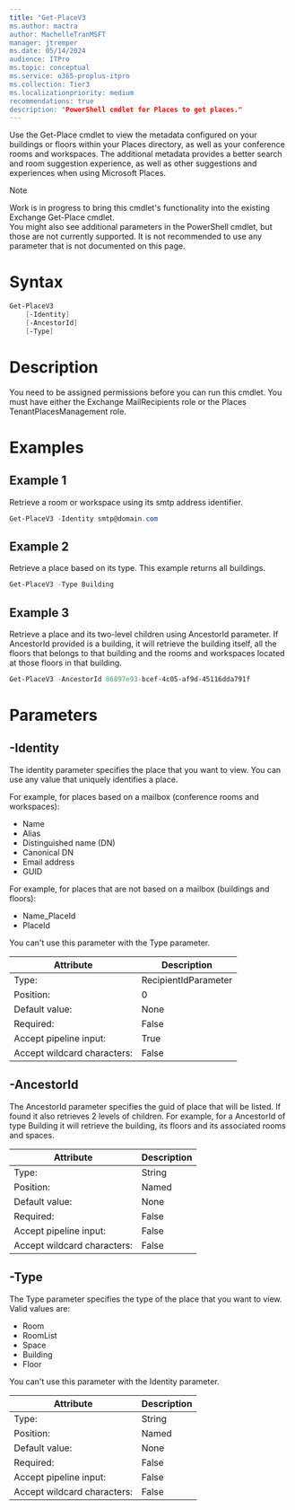 ```yaml
---
title: "Get-PlaceV3
ms.author: mactra
author: MachelleTranMSFT
manager: jtremper
ms.date: 05/14/2024
audience: ITPro
ms.topic: conceptual
ms.service: o365-proplus-itpro
ms.collection: Tier3
ms.localizationpriority: medium
recommendations: true
description: "PowerShell cmdlet for Places to get places."
---
```

Use the Get-Place cmdlet to view the metadata configured on your buildings or floors within your Places directory, as well as your conference rooms and workspaces.  The additional metadata provides a better search and room suggestion experience, as well as other suggestions and experiences when using Microsoft Places.

> [!NOTE]
> Work is in progress to bring this cmdlet's functionality into the existing Exchange Get-Place cmdlet.  
> You might also see additional parameters in the PowerShell cmdlet, but those are not currently supported.  It is not recommended to use any parameter that is not documented on this page. 
# Syntax
```powershell
Get-PlaceV3
	[-Identity]
	[-AncestorId]
	[-Type]
```

# Description
You need to be assigned permissions before you can run this cmdlet. You must have either the Exchange MailRecipients role or the Places TenantPlacesManagement role.

# Examples
## Example 1
Retrieve a room or workspace using its smtp address identifier.
```powershell
Get-PlaceV3 -Identity smtp@domain.com
```

## Example 2
Retrieve a place based on its type.  This example returns all buildings.
```powershell
Get-PlaceV3 -Type Building
```

## Example 3
Retrieve a place and its two-level children using AncestorId parameter. If AncestorId provided is a building, it will retrieve the building itself, all the floors that belongs to that building and the rooms and workspaces located at those floors in that building.
```powershell
Get-PlaceV3 -AncestorId 86897e93-bcef-4c05-af9d-45116dda791f 
```

# Parameters
## -Identity
The identity parameter specifies the place that you want to view. You can use any value that uniquely identifies a place.

For example, for places based on a mailbox (conference rooms and workspaces):

* Name
* Alias
* Distinguished name (DN)
* Canonical DN
* Email address
* GUID

For example, for places that are not based on a mailbox (buildings and floors):

* Name_PlaceId
* PlaceId

You can't use this parameter with the Type parameter.

|Attribute|Description| 
| -------- | -------- |
|Type:|RecipientIdParameter|
|Position:|0|
|Default value:|None|
|Required:|False|
|Accept pipeline input:|True|
|Accept wildcard characters:|False|

## -AncestorId
The AncestorId parameter specifies the guid of place that will be listed. If found it also retrieves 2 levels of children. For example, for a AncestorId of type Building it will retrieve the building, its floors and its associated rooms and spaces.

|Attribute|Description| 
| -------- | -------- |
|Type:|String|
|Position:|Named|
|Default value:|None|
|Required:|False|
|Accept pipeline input:|False|
|Accept wildcard characters:|False|

## -Type
The Type parameter specifies the type of the place that you want to view.  Valid values are:

* Room
* RoomList
* Space
* Building
* Floor

You can't use this parameter with the Identity parameter.

|Attribute|Description| 
| -------- | -------- |
|Type:|String|
|Position:|Named|
|Default value:|None|
|Required:|False|
|Accept pipeline input:|False|
|Accept wildcard characters:|False|
